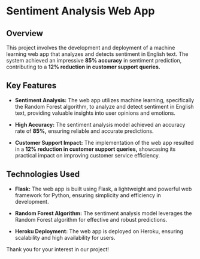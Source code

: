 # Sentiment Analysis Web App

## Overview

This project involves the development and deployment of a machine learning web app that analyzes and detects sentiment in English text. The system achieved an impressive **85% accuracy** in sentiment prediction, contributing to a **12% reduction in customer support queries.**

## Key Features

- **Sentiment Analysis:** The web app utilizes machine learning, specifically the Random Forest algorithm, to analyze and detect sentiment in English text, providing valuable insights into user opinions and emotions.

- **High Accuracy:** The sentiment analysis model achieved an accuracy rate of **85%,** ensuring reliable and accurate predictions.

- **Customer Support Impact:** The implementation of the web app resulted in a **12% reduction in customer support queries,** showcasing its practical impact on improving customer service efficiency.

## Technologies Used

- **Flask:** The web app is built using Flask, a lightweight and powerful web framework for Python, ensuring simplicity and efficiency in development.

- **Random Forest Algorithm:** The sentiment analysis model leverages the Random Forest algorithm for effective and robust predictions.

- **Heroku Deployment:** The web app is deployed on Heroku, ensuring scalability and high availability for users.


Thank you for your interest in our project!
